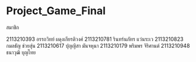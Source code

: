 # Project_Game_Final

สมาชิก

2113210393 อรรถวิทย์ ผดุงเกียรติวงศ์
2113210781 รินทร์นภัทร แว่นระเว
2113210823 กมลธัญ ช่วยสุ่น
2113210617 ปุญญิสา มันจหุนา
2113210179 พริมพร จิริศานต์
2113210948 ธนาวุฒิ บุญไทย